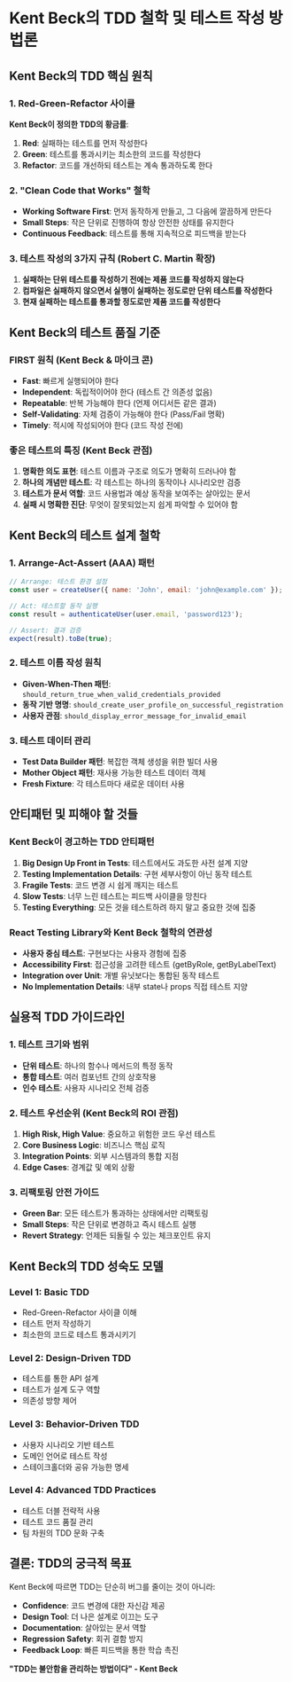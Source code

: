 # Kent Beck의 TDD 철학 및 테스트 작성 방법론

## Kent Beck의 TDD 핵심 원칙

### 1. Red-Green-Refactor 사이클
**Kent Beck이 정의한 TDD의 황금률**:
1. **Red**: 실패하는 테스트를 먼저 작성한다
2. **Green**: 테스트를 통과시키는 최소한의 코드를 작성한다
3. **Refactor**: 코드를 개선하되 테스트는 계속 통과하도록 한다

### 2. "Clean Code that Works" 철학
- **Working Software First**: 먼저 동작하게 만들고, 그 다음에 깔끔하게 만든다
- **Small Steps**: 작은 단위로 진행하여 항상 안전한 상태를 유지한다
- **Continuous Feedback**: 테스트를 통해 지속적으로 피드백을 받는다

### 3. 테스트 작성의 3가지 규칙 (Robert C. Martin 확장)
1. **실패하는 단위 테스트를 작성하기 전에는 제품 코드를 작성하지 않는다**
2. **컴파일은 실패하지 않으면서 실행이 실패하는 정도로만 단위 테스트를 작성한다**
3. **현재 실패하는 테스트를 통과할 정도로만 제품 코드를 작성한다**

## Kent Beck의 테스트 품질 기준

### FIRST 원칙 (Kent Beck & 마이크 콘)
- **Fast**: 빠르게 실행되어야 한다
- **Independent**: 독립적이어야 한다 (테스트 간 의존성 없음)
- **Repeatable**: 반복 가능해야 한다 (언제 어디서든 같은 결과)
- **Self-Validating**: 자체 검증이 가능해야 한다 (Pass/Fail 명확)
- **Timely**: 적시에 작성되어야 한다 (코드 작성 전에)

### 좋은 테스트의 특징 (Kent Beck 관점)
1. **명확한 의도 표현**: 테스트 이름과 구조로 의도가 명확히 드러나야 함
2. **하나의 개념만 테스트**: 각 테스트는 하나의 동작이나 시나리오만 검증
3. **테스트가 문서 역할**: 코드 사용법과 예상 동작을 보여주는 살아있는 문서
4. **실패 시 명확한 진단**: 무엇이 잘못되었는지 쉽게 파악할 수 있어야 함

## Kent Beck의 테스트 설계 철학

### 1. Arrange-Act-Assert (AAA) 패턴
```javascript
// Arrange: 테스트 환경 설정
const user = createUser({ name: 'John', email: 'john@example.com' });

// Act: 테스트할 동작 실행
const result = authenticateUser(user.email, 'password123');

// Assert: 결과 검증
expect(result).toBe(true);
```

### 2. 테스트 이름 작성 원칙
- **Given-When-Then 패턴**: `should_return_true_when_valid_credentials_provided`
- **동작 기반 명명**: `should_create_user_profile_on_successful_registration`
- **사용자 관점**: `should_display_error_message_for_invalid_email`

### 3. 테스트 데이터 관리
- **Test Data Builder 패턴**: 복잡한 객체 생성을 위한 빌더 사용
- **Mother Object 패턴**: 재사용 가능한 테스트 데이터 객체
- **Fresh Fixture**: 각 테스트마다 새로운 데이터 사용

## 안티패턴 및 피해야 할 것들

### Kent Beck이 경고하는 TDD 안티패턴
1. **Big Design Up Front in Tests**: 테스트에서도 과도한 사전 설계 지양
2. **Testing Implementation Details**: 구현 세부사항이 아닌 동작 테스트
3. **Fragile Tests**: 코드 변경 시 쉽게 깨지는 테스트
4. **Slow Tests**: 너무 느린 테스트는 피드백 사이클을 망친다
5. **Testing Everything**: 모든 것을 테스트하려 하지 말고 중요한 것에 집중

### React Testing Library와 Kent Beck 철학의 연관성
- **사용자 중심 테스트**: 구현보다는 사용자 경험에 집중
- **Accessibility First**: 접근성을 고려한 테스트 (getByRole, getByLabelText)
- **Integration over Unit**: 개별 유닛보다는 통합된 동작 테스트
- **No Implementation Details**: 내부 state나 props 직접 테스트 지양

## 실용적 TDD 가이드라인

### 1. 테스트 크기와 범위
- **단위 테스트**: 하나의 함수나 메서드의 특정 동작
- **통합 테스트**: 여러 컴포넌트 간의 상호작용
- **인수 테스트**: 사용자 시나리오 전체 검증

### 2. 테스트 우선순위 (Kent Beck의 ROI 관점)
1. **High Risk, High Value**: 중요하고 위험한 코드 우선 테스트
2. **Core Business Logic**: 비즈니스 핵심 로직
3. **Integration Points**: 외부 시스템과의 통합 지점
4. **Edge Cases**: 경계값 및 예외 상황

### 3. 리팩토링 안전 가이드
- **Green Bar**: 모든 테스트가 통과하는 상태에서만 리팩토링
- **Small Steps**: 작은 단위로 변경하고 즉시 테스트 실행
- **Revert Strategy**: 언제든 되돌릴 수 있는 체크포인트 유지

## Kent Beck의 TDD 성숙도 모델

### Level 1: Basic TDD
- Red-Green-Refactor 사이클 이해
- 테스트 먼저 작성하기
- 최소한의 코드로 테스트 통과시키기

### Level 2: Design-Driven TDD
- 테스트를 통한 API 설계
- 테스트가 설계 도구 역할
- 의존성 방향 제어

### Level 3: Behavior-Driven TDD
- 사용자 시나리오 기반 테스트
- 도메인 언어로 테스트 작성
- 스테이크홀더와 공유 가능한 명세

### Level 4: Advanced TDD Practices
- 테스트 더블 전략적 사용
- 테스트 코드 품질 관리
- 팀 차원의 TDD 문화 구축

## 결론: TDD의 궁극적 목표

Kent Beck에 따르면 TDD는 단순히 버그를 줄이는 것이 아니라:
- **Confidence**: 코드 변경에 대한 자신감 제공
- **Design Tool**: 더 나은 설계로 이끄는 도구
- **Documentation**: 살아있는 문서 역할
- **Regression Safety**: 회귀 결함 방지
- **Feedback Loop**: 빠른 피드백을 통한 학습 촉진

**"TDD는 불안함을 관리하는 방법이다" - Kent Beck**